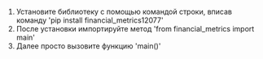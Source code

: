 1. Установите библиотеку с помощью командой строки, вписав команду 'pip install financial_metrics12077'
2. После установки импортируйте метод 'from financial_metrics import main'
3. Далее просто вызовите функцию 'main()'